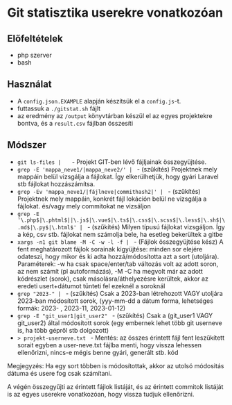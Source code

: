 # Git statisztika userekre vonatkozóan

## Előfeltételek
- php szerver
- bash

## Használat
- A `config.json.EXAMPLE` alapján készítsük el a `config.js`-t.
- futtassuk a `./gitstat.sh` fájlt
- az eredmény az `/output` könyvtárban készül el az egyes projektekre bontva, és a `result.csv` fájlban összesíti

## Módszer
- `git ls-files |	` - Projekt GIT-ben lévő fájljainak összegyüjtése.
- `grep -E 'mappa_neve1/|mappa_neve2/' | ` - (szűkítés) Projektnek mely mappáin belül vizsgálja a fájlokat. Így elkerülhetjük, hogy gyári Laravel stb fájlokat hozzászámítsa.  
- `grep -Ev 'mappa_neve1/|fájlneve|commithash2|' | ` - (szűkítés) Projektnek mely mappáin, konkrét fájl lokáción belül ne vizsgálja a fájlokat. és/vagy mely commitokat ne vizsáljon  
- `grep -E '\.php$|\.phtml$||\.js$|\.vue$|\.ts$|\.css$|\.scss$|\.less$|\.sh$|\.md$|\.py$|\.html$' | ` - (szűkítés) Milyen típusú fájlokat vizsgáljon. Így a kép, csv stb. fájlokat nem számolja bele, ha esetleg bekerültek a gitbe   
- `xargs -n1 git blame -M -C -w -l -f | ` - (Fájlok összegyüjtése kész) A fent meghatározott fájlok sorainak kigyüjtése: minden sor elejére odateszi, hogy mikor és ki adta hozzá/módosította azt a sort (utoljára). Paraméterek: -w ha csak space/enter/tab változás volt az adott soron, az nem számít (pl autoformázás), -M -C ha megvolt már az adott kódrészlet (sorok), csak másolásra/áthelyezésre kerültek, akkor az eredeti usert+dátumot tünteti fel ezeknél a soroknál  
- `grep "2023-" | ` - (szűkítés) Csak a 2023-ban létrehozott VAGY utoljára 2023-ban módosított sorok,  (yyy-mm-dd a dátum forma, lehetséges formák: 2023- , 2023-11, 2023-01-12)
- `grep -E "git_user1|git_user2" ` - (szűkítés) Csak a (git_user1 VAGY git_user2) által módosított sorok (egy embernek lehet több git userneve is, ha több gépről stb dolgozott)  
- `> projekt-userneve.txt ` - Mentés: az összes érintett fájl fent leszűkített sorait egyben a user-neve.txt fájlba menti, hogy vissza lehessen ellenőrizni, nincs-e mégis benne gyári, generált stb. kód  
  
Megjegyzés: Ha egy sort többen is módosítottak, akkor az utolsó módositás dátuma és usere fog csak számítani.  
		
A végén összegyűjti az érintett fájlok listáját, és az érintett commitok listáját is az egyes userekre vonatkozóan, hogy vissza tudjuk ellenőrizni.
